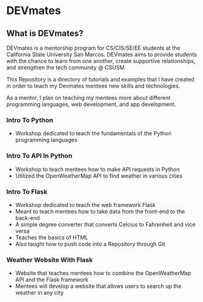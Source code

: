 # DEVmates

## What is DEVmates?
DEVmates is a mentorship program for CS/CIS/SE/EE students at the California State University San Marcos. DEVmates aims to provide students with the chance to learn from one another, create supportive relationships, and strengthen the tech community @ CSUSM

This Repository is a directory of tutorials and examples that I have created in order to teach my Devmates mentees new skills and technologies.

As a mentor, I plan on teaching my mentees more about different programming languages, web development, and app development.

### Intro To Python
- Workshop dedicated to teach the fundamentals of the Python programming languages

### Intro To API In Python
- Workshop to teach mentees how to make API requests in Python
- Utilized the OpenWeatherMap API to find weather in various cities

### Intro To Flask
- Workshop dedicated to teach the web framework Flask
- Meant to teach mentees how to take data from the front-end to the back-end
- A simple degree converter that converts Celcius to Fahrenheit and vice versa
- Teaches the basics of HTML
- Also taught how to push code into a Repository through Git

### Weather Website With Flask
- Website that teaches mentees how to combine the OpenWeatherMap API and the Flask framework
- Mentees will develop a website that allows users to search up the weather in any city
